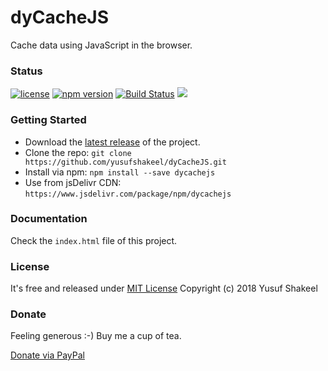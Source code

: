 # dyCacheJS
Cache data using JavaScript in the browser.


### Status

[![license](https://img.shields.io/badge/license-MIT-blue.svg)](https://github.com/yusufshakeel/dyCacheJS)
[![npm version](https://img.shields.io/badge/npm-1.4.0-blue.svg)](https://www.npmjs.com/package/dycachejs)
[![Build Status](https://travis-ci.org/yusufshakeel/dyCacheJS.svg?branch=master)](https://travis-ci.org/yusufshakeel/dyCacheJS)
[![](https://data.jsdelivr.com/v1/package/npm/dycachejs/badge)](https://www.jsdelivr.com/package/npm/dycachejs)

### Getting Started
* Download the [latest release](https://github.com/yusufshakeel/dyCacheJS/releases) of the project.
* Clone the repo: `git clone https://github.com/yusufshakeel/dyCacheJS.git`
* Install via npm: `npm install --save dycachejs`
* Use from jsDelivr CDN: `https://www.jsdelivr.com/package/npm/dycachejs`


### Documentation
Check the `index.html` file of this project.

### License
It's free and released under [MIT License](https://github.com/yusufshakeel/dyCacheJS/blob/master/LICENSE) Copyright (c) 2018 Yusuf Shakeel

### Donate
Feeling generous :-) Buy me a cup of tea.

[Donate via PayPal](https://www.paypal.me/yusufshakeel)